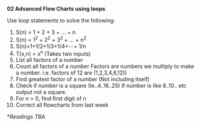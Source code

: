**02 Advanced Flow Charts using loops**

Use loop statements to solve the following:
1. S(n) = 1 + 2 + 3 + ... + n
2. S(n) = 1<sup>2</sup> + 2<sup>2</sup> + 3<sup>2</sup> + ... + n<sup>2</sup>
3. S(n)=1+1/2+1/3+1/4+⋯+ 1/n
4. T(x,n) = x<sup>n</sup> (Takes two inputs)
5. List all factors of a number
6. Count all factors of a number Factors are numbers we multiply to make a number. i.e. factors of 12 are (1,2,3,4,6,12))
7. Find greatest factor of a number (Not including itself)
8. Check if number is a square (Ie..4..16..25) If number is like 8..10.. etc output not a square. 
9. For n > 0, find first digit of n
10. Correct all flowcharts from last week


**Readings TBA*
